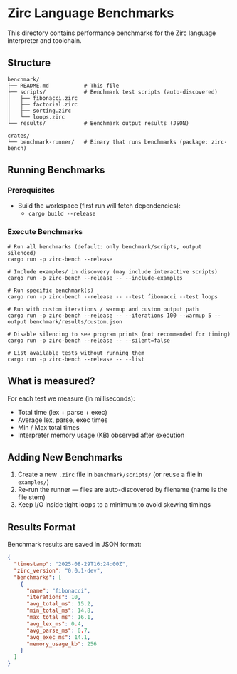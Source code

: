 # Zirc Language Benchmarks

This directory contains performance benchmarks for the Zirc language interpreter and toolchain.

## Structure

```
benchmark/
├── README.md           # This file
├── scripts/            # Benchmark test scripts (auto-discovered)
│   ├── fibonacci.zirc
│   ├── factorial.zirc
│   ├── sorting.zirc
│   └── loops.zirc
└── results/            # Benchmark output results (JSON)

crates/
└── benchmark-runner/   # Binary that runs benchmarks (package: zirc-bench)
```

## Running Benchmarks

### Prerequisites
- Build the workspace (first run will fetch dependencies):
  - `cargo build --release`

### Execute Benchmarks
```
# Run all benchmarks (default: only benchmark/scripts, output silenced)
cargo run -p zirc-bench --release

# Include examples/ in discovery (may include interactive scripts)
cargo run -p zirc-bench --release -- --include-examples

# Run specific benchmark(s)
cargo run -p zirc-bench --release -- --test fibonacci --test loops

# Run with custom iterations / warmup and custom output path
cargo run -p zirc-bench --release -- --iterations 100 --warmup 5 --output benchmark/results/custom.json

# Disable silencing to see program prints (not recommended for timing)
cargo run -p zirc-bench --release -- --silent=false

# List available tests without running them
cargo run -p zirc-bench --release -- --list
```

## What is measured?
For each test we measure (in milliseconds):
- Total time (lex + parse + exec)
- Average lex, parse, exec times
- Min / Max total times
- Interpreter memory usage (KB) observed after execution

## Adding New Benchmarks

1. Create a new `.zirc` file in `benchmark/scripts/` (or reuse a file in `examples/`)
2. Re-run the runner — files are auto-discovered by filename (name is the file stem)
3. Keep I/O inside tight loops to a minimum to avoid skewing timings

## Results Format

Benchmark results are saved in JSON format:
```json
{
  "timestamp": "2025-08-29T16:24:00Z",
  "zirc_version": "0.0.1-dev",
  "benchmarks": [
    {
      "name": "fibonacci",
      "iterations": 10,
      "avg_total_ms": 15.2,
      "min_total_ms": 14.8,
      "max_total_ms": 16.1,
      "avg_lex_ms": 0.4,
      "avg_parse_ms": 0.7,
      "avg_exec_ms": 14.1,
      "memory_usage_kb": 256
    }
  ]
}
```
